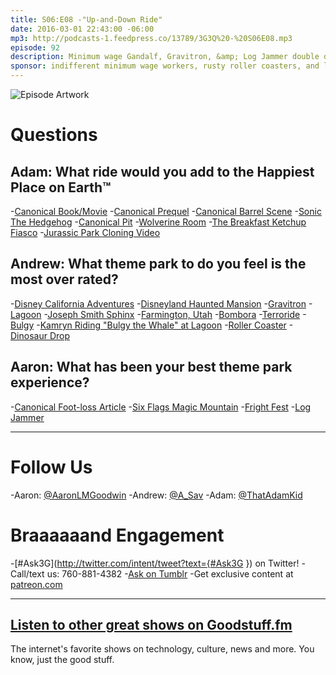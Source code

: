 ```yaml
---
title: S06:E08 -"Up-and-Down Ride"
date: 2016-03-01 22:43:00 -06:00
mp3: http://podcasts-1.feedpress.co/13789/3G3Q%20-%20S06E08.mp3
episode: 92
description: Minimum wage Gandalf, Gravitron, &amp; Log Jammer double date
sponsor: indifferent minimum wage workers, rusty roller coasters, and long, long lines.
---
```


![Episode Artwork][1]

# Questions

## Adam: What ride would you add to the Happiest Place on Earth™

-[Canonical Book/Movie][2]
-[Canonical Prequel][3]
-[Canonical Barrel Scene][4]
-[Sonic The Hedgehog][5]
-[Canonical Pit][6]
-[Wolverine Room][7]
-[The Breakfast Ketchup Fiasco][8]
-[Jurassic Park Cloning Video][9]

## Andrew: What theme park to do you feel is the most over rated?

-[Disney California Adventures][10]
-[Disneyland Haunted Mansion][11]
-[Gravitron][12]
-[Lagoon][13]
-[Joseph Smith Sphinx][14]
-[Farmington, Utah][15]
-[Bombora][16]
-[Terroride][17]
-[Bulgy][18]
-[Kamryn Riding "Bulgy the Whale" at Lagoon][19]
-[Roller Coaster][20]
-[Dinosaur Drop][21]

## Aaron: What has been your best theme park experience?

-[Canonical Foot-loss Article][22]
-[Six Flags Magic Mountain][23]
-[Fright Fest][24]
-[Log Jammer][25]

***

# Follow Us
-Aaron: [@AaronLMGoodwin](http://twitter.com/aaronlmgoodwin)
-Andrew: [@A_Sav](http://twitter.com/a_sav)
-Adam: [@ThatAdamKid](http://twitter.com/thatadamkid)

# Braaaaaand Engagement
-[#Ask3G](http://twitter.com/intent/tweet?text={#Ask3G }) on Twitter!
-Call/text us: 760-881-4382
-[Ask on Tumblr](http://3g3q.co/ask)
-Get exclusive content at [patreon.com](http://www.patreon.com/3g3q)

***

## [Listen to other great shows on Goodstuff.fm](http://goodstuff.fm/)
The internet's favorite shows on technology, culture, news and more. You know, just the good stuff.

[1]: http://l.gdwn.co/14SJR.jpg
[2]: http://www.lordoftherings.net/
[3]: http://bit.ly/1piN4X9
[4]: https://www.youtube.com/watch?v=nM7byUTrSZA
[5]: http://www.sonicthehedgehog.com/
[6]: http://starwars.wikia.com/wiki/Sarlacc
[7]: http://goodstuff.fm/3g3q/35#t=49:18
[8]: https://storify.com/ryamidon/breakfastketchup
[9]: https://youtu.be/iMsJe3TymqY
[10]: https://disneyland.disney.go.com/destinations/
[11]: https://en.wikipedia.org/wiki/Haunted_Mansion
[12]: https://en.wikipedia.org/wiki/Gravitron
[13]: http://www.lagoonpark.com/
[14]: http://www.saltproject.co/sites/default/files/styles/original_aspect_custom_user_desktop_1x/public/images/GILGALPARK/IMG_0340.JPG?itok=m82O7dM0
[15]: http://www.farmington.utah.gov/
[16]: http://www.lagoonpark.com/ride/bombora/
[17]: http://www.lagoonpark.com/ride/terroride/
[18]: http://www.lagoonpark.com/ride/bulgy/
[19]: https://youtu.be/-j3MM3KufQQ
[20]: http://www.lagoonpark.com/ride/roller-coaster/
[21]: http://www.lagoonpark.com/ride/dinosaur-drop/
[22]: http://www.wdrb.com/story/8404305/final-report-details-cause-of-accident-at-six-flags-kentucky-kingdom
[23]: https://www.sixflags.com/magicmountain
[24]: https://www.sixflags.com/magicmountain/special-events/festival/fright-fest-presented-by-snickers
[25]: http://bit.ly/1WSNuxS
